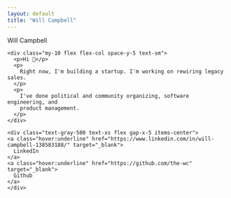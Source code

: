 ```yaml
---
layout: default
title: "Will Campbell"
---
```

<div class="min-h-screen ">
  <div class="py-10 px-4 max-w-lg mx-auto flex flex-col items-start">
    <div class="flex items-center gap-x-2">
      <p class="text-lg font-semibold">
        Will Campbell
      </p>
      <div class="grow"></div>
    </div>

    <div class="my-10 flex flex-col space-y-5 text-sm">
      <p>Hi 👋</p>
      <p>
        Right now, I'm building a startup. I'm working on rewiring legacy sales.
      </p>
      <p>
        I've done political and community organizing, software engineering, and 
        product management.
      </p>
    </div>

    <div class="text-gray-500 text-xs flex gap-x-5 items-center">
    <a class="hover:underline" href="https://www.linkedin.com/in/will-campbell-138583188/" target="_blank">
      LinkedIn
    </a>
    <a class="hover:underline" href="https://github.com/the-wc" target="_blank">
      Github
    </a>
    </div>
  </div>
</div>